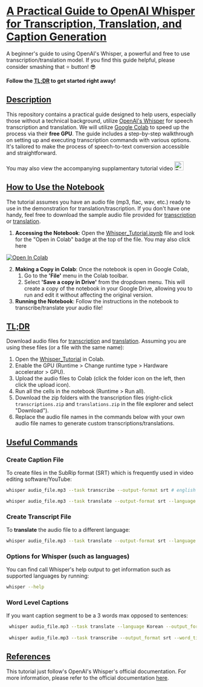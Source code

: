 # [A Practical Guide to OpenAI Whisper for Transcription, Translation, and Caption Generation ](#a-practical-whisper-transcription-guide)

A beginner's guide to using OpenAI's Whisper, a powerful and free to use transcription/translation model. If you find this guide helpful, please consider smashing that ⭐ button! 😎

**Follow the [TL;DR](#tldr) to get started right away!**

## [Description](#description)

This repository contains a practical guide designed to help users, especially those without a technical background, utilize [OpenAI's Whisper](https://openai.com/research/whisper) for speech transcription and translation. We will utilize [Google Colab](https://colab.research.google.com/) to speed up the process via their **free GPU**. The guide includes a step-by-step walkthrough on setting up and executing transcription commands with various options. It's tailored to make the process of speech-to-text conversion accessible and straightforward.

You may also view the accompanying supplamentary tutorial video <a target="_blank" href="https://youtu.be/i4Sgg-ptRzs">
  <img src="https://upload.wikimedia.org/wikipedia/commons/e/ef/Youtube_logo.png" alt="Tutorial Video" width="24" height="24"/>
</a>

## [How to Use the Notebook](#how-to-use-the-notebook)

The tutorial assumes you have an audio file (mp3, flac, wav, etc.) ready to use in the demonstration for translation/trascription. If you don't have one handy, feel free to download the sample audio file provided  for [transcription](AllStar.mp3) or [translation](Cupid_Fifty_Fifty_Korean_Version.mp3). 

 1. **Accessing the Notebook**: Open the [Whisper_Tutorial.ipynb](Whisper_Tutorial.ipynb) file and look for the "Open in Colab" badge at the top of the file. You may also click here 
   <a target="_blank" href="https://colab.research.google.com/github/keatonkraiger/Whisper-Transcription-Tutorial/blob/main/Whisper_Tutorial.ipynb">
  <img src="https://colab.research.google.com/assets/colab-badge.svg" alt="Open In Colab"/>
    </a>

 2. **Making a Copy in Colab**: Once the notebook is open in Google Colab, 
    1. Go to the **'File'** menu in the Colab toolbar. 
    2. Select **'Save a copy in Drive'** from the dropdown menu. This will create a copy of the notebook in your Google Drive, allowing you to run and edit it without affecting the original version.
 3. **Running the Notebook**: Follow the instructions in the notebook to transcribe/translate your audio file!

## [TL;DR](#tldr)

Download audio files for [transcription](AllStar.mp3) and [translation](Cupid_Fifty_Fifty_Korean_Version). Assuming you are using these files (or a file with the same name): 

1. Open the [Whisper_Tutorial](https://colab.research.google.com/github/keatonkraiger/Whisper-Transcription-Tutorial/blob/main/Whisper_Tutorial.ipynb) in Colab.
2. Enable the GPU (Runtime > Change runtime type > Hardware accelerator > GPU). 
3. Upload the audio files to Colab (click the folder icon on the left, then click the upload icon).
4. Run all the cells in the notebook (Runtime > Run all).
5. Download the zip folders with the transcription files (right-click `transcriptions.zip` and `translations.zip` in the file explorer and select "Download").
6. Replace the audio file names in the commands below with your own audio file names to generate custom transcriptions/translations.

## [Useful Commands](#commands)

### Create Caption File
To create files in the SubRip format (SRT) which is frequently used in video editing software/YouTube:
```bash
whisper audio_file.mp3 --task transcribe --output-format srt # english transcription

whisper audio_file.mp3 --task translate --output-format srt --language Mandarin # Chinese translation
```

### Create Transcript File
To **translate** the audio file to a different language:
```bash
whisper audio_file.mp3 --task translate --output-format srt --language es # Spanish
```

### Options for Whisper (such as languages)
You can find call Whisper's help output to get information such as supported languages by running:
```bash
whisper --help
```

### Word Level Captions

If you want caption segment to be a 3 words max opposed to sentences:
```bash
 whisper audio_file.mp3 --task translate --language Korean --output_format srt --word_timestamps True --max_words_per_line 3 # for Korean translation
 
 whisper audio_file.mp3 --task transcribe --output_format srt --word_timestamps True --max_words_per_line 3 # for transcription
```

## [References](#references)

This tutorial just follow's OpenAI's Whisper's official documentation. For more information, please refer to the official documentation [here](https://github.com/openai/whisper).